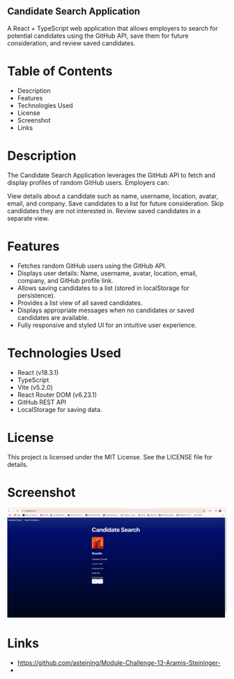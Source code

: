 ## Candidate Search Application
A React + TypeScript web application that allows employers to search for potential candidates using the GitHub API, save them for future consideration, and review saved candidates.

# Table of Contents
- Description
- Features
- Technologies Used
- License
- Screenshot 
- Links

# Description
The Candidate Search Application leverages the GitHub API to fetch and display profiles of random GitHub users. Employers can:

View details about a candidate such as name, username, location, avatar, email, and company.
Save candidates to a list for future consideration.
Skip candidates they are not interested in.
Review saved candidates in a separate view.

# Features
- Fetches random GitHub users using the GitHub API.
- Displays user details: Name, username, avatar, location, email, company, and GitHub profile link.
- Allows saving candidates to a list (stored in localStorage for persistence).
- Provides a list view of all saved candidates.
- Displays appropriate messages when no candidates or saved candidates are available.
- Fully responsive and styled UI for an intuitive user experience.

# Technologies Used
- React (v18.3.1)
- TypeScript
- Vite (v5.2.0)
- React Router DOM (v6.23.1)
- GitHub REST API
- LocalStorage for saving data.

# License
This project is licensed under the MIT License. See the LICENSE file for details.

# Screenshot
![Alt text for the screenshot](/src/assets/Module-Challenge-13-SS.png)

# Links
- https://github.com/asteining/Module-Challenge-13-Aramis-Steininger-
- 

